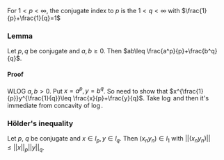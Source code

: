 For $1<p<\infty$, the conjugate index to $p$ is the $1<q<\infty$ with $\frac{1}{p}+\frac{1}{q}=1$
### Lemma
Let $p,q$ be conjugate and $a,b\geq 0$. Then $ab\leq \frac{a^p}{p}+\frac{b^q}{q}$.
#### Proof
WLOG $a,b>0$. Put $x=a^p,y=b^q$.
So need to show that $x^{\frac{1}{p}}y^{\frac{1}{q}}\leq \frac{x}{p}+\frac{y}{q}$. Take $\log$ and then it's immediate from concavity of $\log$.

### Hölder's inequality
Let $p$, $q$ be conjugate and $x\in l_{p},y\in l_{q}$. Then $(x_{n}y_{n})\in l_{1}$ with $||(x_{n}y_{n})||\leq ||x||_{p}||y||_{q}$.
#### 